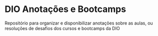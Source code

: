 # DIO Anotações e Bootcamps
Repositório para organizar  e disponibilizar anotações sobre as aulas, ou resoluções de desafios dos cursos e bootcamps da DIO
